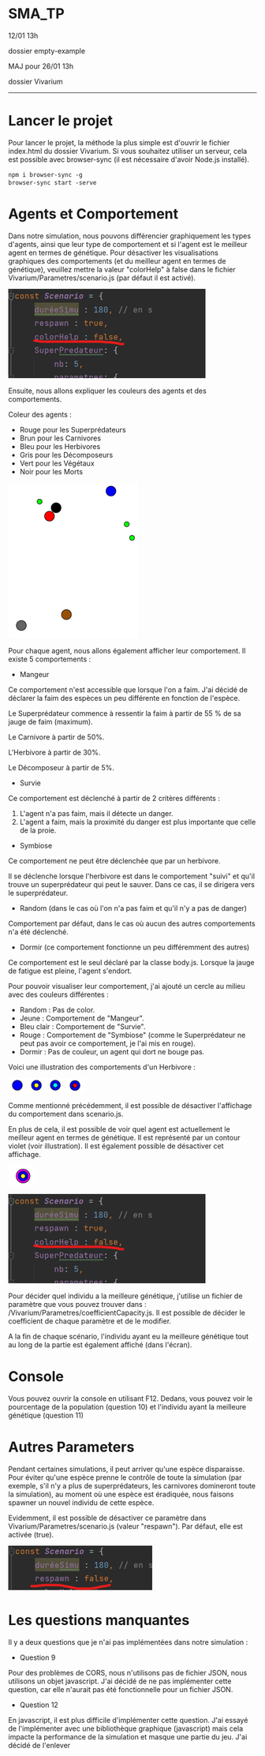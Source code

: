 # SMA_TP
12/01 13h

dossier empty-example

MAJ pour 26/01 13h

dossier Vivarium

***
# Lancer le projet 

Pour lancer le projet, la méthode la plus simple est d'ouvrir le fichier index.html du dossier Vivarium. 
Si vous souhaitez utiliser un serveur, cela est possible avec browser-sync (il est nécessaire d'avoir Node.js installé).

```shell
npm i browser-sync -g
browser-sync start -serve
```

# Agents et Comportement

Dans notre simulation, nous pouvons différencier graphiquement les types d'agents, ainsi que leur type de comportement
et si l'agent est le meilleur agent en termes de génétique. Pour désactiver les visualisations graphiques des comportements
(et du meilleur agent en termes de génétique), veuillez mettre la valeur "colorHelp" à false dans le fichier
Vivarium/Parametres/scenario.js (par défaut il est activé).

![img.png](img.png)

Ensuite, nous allons expliquer les couleurs des agents et des comportements.


Coleur des agents : 
* Rouge pour les Superprédateurs
* Brun pour les Carnivores
* Bleu pour les Herbivores
* Gris pour les Décomposeurs
* Vert pour les Végétaux
* Noir pour les Morts

![img_1.png](img_1.png)

Pour chaque agent, nous allons également afficher leur comportement. Il existe 5 comportements :
* Mangeur

Ce comportement n'est accessible que lorsque l'on a faim. J'ai décidé de déclarer la faim des espèces un peu différente en fonction de l'espèce.

Le Superprédateur commence à ressentir la faim à partir de 55 % de sa jauge de faim (maximum).

Le Carnivore à partir de 50%.

L'Herbivore à partir de 30%.

Le Décomposeur à partir de 5%.

* Survie

Ce comportement est déclenché à partir de 2 critères différents :
1. L'agent n'a pas faim, mais il détecte un danger.
2. L'agent a faim, mais la proximité du danger est plus importante que celle de la proie.

* Symbiose

Ce comportement ne peut être déclenchée que par un herbivore.

Il se déclenche lorsque l'herbivore est dans le comportement "suivi" et qu'il trouve un superprédateur qui peut le sauver. Dans ce cas, il se dirigera vers le superprédateur.

* Random (dans le cas où l'on n'a pas faim et qu'il n'y a pas de danger)

Comportement par défaut, dans le cas où aucun des autres comportements n'a été déclenché.
* Dormir (ce comportement fonctionne un peu différemment des autres)

Ce comportement est le seul déclaré par la classe body.js. Lorsque la jauge de fatigue est pleine, l'agent s'endort.

Pour pouvoir visualiser leur comportement, j'ai ajouté un cercle au milieu avec des couleurs différentes :
* Random : Pas de color.
* Jeune : Comportement de "Mangeur".
* Bleu clair : Comportement de "Survie".
* Rouge : Comportement de "Symbiose" (comme le Superprédateur ne peut pas avoir ce comportement, je l'ai mis en rouge).
* Dormir : Pas de couleur, un agent qui dort ne bouge pas.

Voici une illustration des comportements d'un Herbivore : 

![img_3.png](img_3.png) 

Comme mentionné précédemment, il est possible de désactiver l'affichage du comportement dans scenario.js.

En plus de cela, il est possible de voir quel agent est actuellement le meilleur agent en termes de génétique. 
Il est représenté par un contour violet (voir illustration). Il est également possible de désactiver cet affichage.

![img_4.png](img_4.png)

![img.png](img.png)

Pour décider quel individu a la meilleure génétique, j'utilise un fichier de paramètre que vous pouvez trouver dans : 
/Vivarium/Parametres/coefficientCapacity.js. Il est possible de décider le coefficient de chaque paramètre et de le 
modifier.

A la fin de chaque scénario, l'individu ayant eu la meilleure génétique tout au long de la partie est 
également affiché (dans l'écran).

# Console
Vous pouvez ouvrir la console en utilisant F12. Dedans, vous pouvez voir le pourcentage de la population (question 10) et 
l'individu ayant la meilleure génétique (question 11)

# Autres Parameters

Pendant certaines simulations, il peut arriver qu'une espèce disparaisse. 
Pour éviter qu'une espèce prenne le contrôle de toute la simulation (par exemple, s'il n'y a plus de superprédateurs, les carnivores domineront toute la simulation),
au moment où une espèce est éradiquée, nous faisons spawner un nouvel individu de cette espèce.

Evidemment, il est possible de désactiver ce paramètre dans Vivarium/Parametres/scenario.js (valeur "respawn"). Par défaut, elle est activée (true).

![img_5.png](img_5.png)

# Les questions manquantes 

Il y a deux questions que je n'ai pas implémentées dans notre simulation :
* Question 9

Pour des problèmes de CORS, nous n'utilisons pas de fichier JSON, nous utilisons un objet javascript. 
J'ai décidé de ne pas implémenter cette question, car elle n'aurait pas été fonctionnelle pour un fichier JSON.

* Question 12

En javascript, il est plus difficile d'implémenter cette question. J'ai essayé de l'implémenter avec une bibliothèque graphique
(javascript) mais cela impacte la performance de la simulation et masque une partie du jeu. J'ai décidé de l'enlever